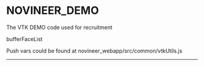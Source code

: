 # NOVINEER_DEMO
The VTK DEMO code used for recruitment

 bufferFaceList

 Push vars could be found at novineer_webapp/src/common/vtkUtils.js 

******************************************************************************



